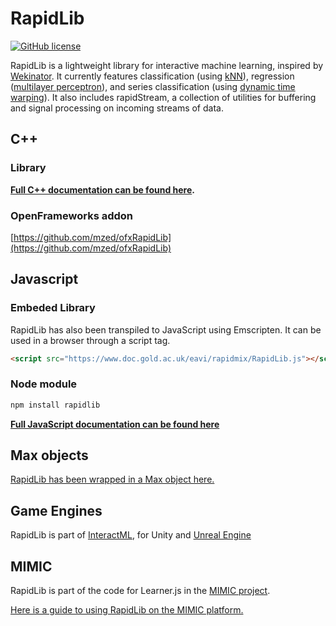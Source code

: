 # RapidLib

[![GitHub license](https://img.shields.io/badge/License-BSD%203--Clause-blue.svg)](https://github.com/mzed/RapidLib/blob/master/LICENSE)

RapidLib is a lightweight library for interactive machine learning, inspired by [Wekinator](http://www.wekinator.org/). It currently features classification (using [kNN](https://en.wikipedia.org/wiki/K-nearest_neighbors_algorithm)), regression ([multilayer perceptron](https://en.wikipedia.org/wiki/Multilayer_perceptron)), and series classification (using [dynamic time warping](https://en.wikipedia.org/wiki/Dynamic_time_warping)). It also includes rapidStream, a collection of utilities for buffering and signal processing on incoming streams of data.

## C++

### Library

**[Full C++ documentation can be found here](https://mzed.github.io/RapidLib/doxygen/annotated.html).**

### OpenFrameworks addon

[https://github.com/mzed/ofxRapidLib](https://github.com/mzed/ofxRapidLib)

## Javascript

### Embeded Library

RapidLib has also been transpiled to JavaScript using Emscripten. It can be used in a browser through a script tag.

```html
<script src="https://www.doc.gold.ac.uk/eavi/rapidmix/RapidLib.js"></script>
```

### Node module

```javascript
npm install rapidlib
```

**[Full JavaScript documentation can be found here](https://mzed.github.io/RapidLib/jsdoc/)**

## Max objects

[RapidLib has been wrapped in a Max object here.](https://github.com/mzed/rapid)

## Game Engines

RapidLib is part of [InteractML](http://interactml.com/), for Unity and [Unreal Engine](https://github.com/Interactml/iml-ue4)


## MIMIC

RapidLib is part of the code for Learner.js in the [MIMIC project](https://mimicproject.com/).

[Here is a guide to using RapidLib on the MIMIC platform.](https://mimicproject.com/guides/RAPIDMIX)
